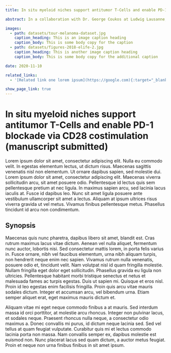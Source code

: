 ```yaml
---
title: In situ myeloid niches support antitumor T-Cells and enable PD-1 blockade via CD28 costimulation (manuscript submitted)

abstract: In a collaboration with Dr. George Coukos at Ludwig Lausanne, we performed t-CyCIF on and to investigate PD-1/PD-L1 interaction in ovarian cancer samples. We found that the PD-1/PD-L1 interaction was mostly occurring betweenmyeloid cells and CD8+T-cells. However, as the patients were treated with the combination of PARP and PD-1 inhibitor, the most significant contributor to response to therapy was signature 3 positive tumor cells and their proximity to PD-1 positive exhausted CD8+T-cells.

images: 
  - path: datasets/tour-melanoma-dataset.jpg
    caption_heading: This is an image caption heading
    caption_body: This is some body copy for the caption
  - path: datasets/figures-2018-elife-2.jpg
    caption_heading: This is another image caption heading
    caption_body: This is some body copy for the additional caption

date: 2020-11-10

related_links:
  - '[Related link one lorem ipsum](https://google.com){:target="_blank"}'

show_page_link: true
---                                                                                                                                                                             
```

# In situ myeloid niches support antitumor T-Cells and enable PD-1 blockade via CD28 costimulation (manuscript submitted)

Lorem ipsum dolor sit amet, consectetur adipiscing elit. Nulla eu commodo velit. In egestas elementum lectus, ut dictum risus. Maecenas sagittis venenatis nisl non elementum. Ut ornare dapibus sapien, sed molestie dui. Lorem ipsum dolor sit amet, consectetur adipiscing elit. Maecenas viverra sollicitudin arcu, sit amet posuere odio. Pellentesque id lectus quis sem pellentesque pretium at nec ligula. In maximus sapien arcu, sed lacinia lacus iaculis at. Fusce id dapibus leo. Nunc sit amet ligula posuere ante vestibulum ullamcorper sit amet a lectus. Aliquam at ipsum ultrices risus viverra gravida ut vel metus. Vivamus finibus pellentesque metus. Phasellus tincidunt id arcu non condimentum.

## Synopsis

Maecenas quis nunc pharetra, dapibus libero sit amet, blandit est. Cras rutrum maximus lacus vitae dictum. Aenean vel nulla aliquet, fermentum nunc auctor, lobortis nisi. Sed consectetur mattis lorem, in porta felis varius in. Fusce ornare, nibh vel faucibus elementum, urna nibh aliquam turpis, non hendrerit neque enim nec sapien. Vivamus rutrum nulla venenatis, posuere odio et, tincidunt velit. Nam volutpat nisl id quam fringilla molestie. Nullam fringilla eget dolor eget sollicitudin. Phasellus gravida eu ligula non ultricies. Pellentesque habitant morbi tristique senectus et netus et malesuada fames ac turpis egestas. Duis ut sapien mi. Quisque et eros nisl. Proin id leo egestas enim facilisis fringilla. Proin quis arcu vitae mauris sodales dictum. Integer et accumsan arcu, vel bibendum urna. Etiam semper aliquet erat, eget maximus mauris dictum et.

Aliquam vitae mi eget neque commodo finibus a at mauris. Sed interdum massa id orci porttitor, at molestie arcu rhoncus. Integer non pulvinar lacus, et sodales neque. Praesent rhoncus nulla neque, a consectetur odio maximus a. Donec convallis mi purus, id dictum neque lacinia sed. Sed vel tellus at quam feugiat vulputate. Curabitur quis mi et lectus commodo lacinia porta non massa. Nam convallis semper ex, dapibus molestie est euismod non. Nunc placerat lacus sed quam dictum, a auctor metus feugiat. Proin et neque non urna finibus finibus in sit amet ipsum.